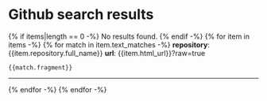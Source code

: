 # Github search results

{% if items|length == 0 -%}
No results found.
{% endif -%}
{% for item in items -%}
{% for match in item.text_matches -%}
**repository**: {{item.repository.full_name}}
**url**: {{item.html_url}}?raw=true
```
{{match.fragment}}
```
---
{% endfor -%}
{% endfor -%}
